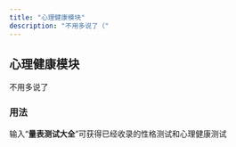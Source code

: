 ```yaml
---
title: "心理健康模块"
description: "不用多说了（"
---
```


## 心理健康模块

不用多说了

### 用法

输入“**量表测试大全**”可获得已经收录的性格测试和心理健康测试